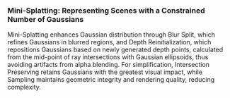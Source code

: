 ### Mini-Splatting: Representing Scenes with a Constrained Number of Gaussians
Mini-Splatting enhances Gaussian distribution through Blur Split, which refines Gaussians in blurred regions, and Depth Reinitialization, which repositions Gaussians based on newly generated depth points, calculated from the mid-point of ray intersections with Gaussian ellipsoids, thus avoiding artifacts from alpha blending. For simplification, Intersection Preserving retains Gaussians with the greatest visual impact, while Sampling maintains geometric integrity and rendering quality, reducing complexity.
